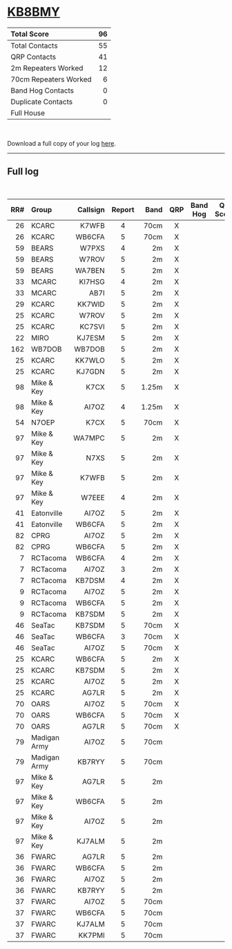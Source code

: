 # [KB8BMY](https://www.qrz.com/db/KB8BMY)

| Total Score           |   96 |
|:----------------------|-----:|
| Total Contacts        |   55 |
| QRP Contacts          |   41 |
| 2m Repeaters Worked   |   12 |
| 70cm Repeaters Worked |    6 |
| Band Hog Contacts     |    0 |
| Duplicate Contacts    |    0 |
| Full House            |      |

<br />

Download a full copy of your log [here](/results/[KB8BMY](https://www.qrz.com/db/KB8BMY)/log.csv).

---

## Full log

<br />

|   RR# | Group        |   Callsign |  Report  |   Band |  QRP  |  Band Hog  |   QSO Score |
|------:|:-------------|-----------:|:--------:|-------:|:-----:|:----------:|------------:|
|    26 | KCARC        |      K7WFB |    4     |   70cm |   X   |            |           2 |
|    26 | KCARC        |     WB6CFA |    5     |   70cm |   X   |            |           2 |
|    59 | BEARS        |      W7PXS |    4     |     2m |   X   |            |           2 |
|    59 | BEARS        |      W7ROV |    5     |     2m |   X   |            |           2 |
|    59 | BEARS        |     WA7BEN |    5     |     2m |   X   |            |           2 |
|    33 | MCARC        |     KI7HSG |    4     |     2m |   X   |            |           2 |
|    33 | MCARC        |       AB7I |    5     |     2m |   X   |            |           2 |
|    29 | KCARC        |     KK7WID |    5     |     2m |   X   |            |           2 |
|    25 | KCARC        |      W7ROV |    5     |     2m |   X   |            |           2 |
|    25 | KCARC        |     KC7SVI |    5     |     2m |   X   |            |           2 |
|    22 | MIRO         |     KJ7ESM |    5     |     2m |   X   |            |           2 |
|   162 | WB7DOB       |     WB7DOB |    5     |     2m |   X   |            |           2 |
|    25 | KCARC        |     KK7WLO |    5     |     2m |   X   |            |           2 |
|    25 | KCARC        |     KJ7GDN |    5     |     2m |   X   |            |           2 |
|    98 | Mike & Key   |       K7CX |    5     |  1.25m |   X   |            |           2 |
|    98 | Mike & Key   |      AI7OZ |    4     |  1.25m |   X   |            |           2 |
|    54 | N7OEP        |       K7CX |    5     |   70cm |   X   |            |           2 |
|    97 | Mike & Key   |     WA7MPC |    5     |     2m |   X   |            |           2 |
|    97 | Mike & Key   |       N7XS |    5     |     2m |   X   |            |           2 |
|    97 | Mike & Key   |      K7WFB |    5     |     2m |   X   |            |           2 |
|    97 | Mike & Key   |      W7EEE |    4     |     2m |   X   |            |           2 |
|    41 | Eatonville   |      AI7OZ |    5     |     2m |   X   |            |           2 |
|    41 | Eatonville   |     WB6CFA |    5     |     2m |   X   |            |           2 |
|    82 | CPRG         |      AI7OZ |    5     |     2m |   X   |            |           2 |
|    82 | CPRG         |     WB6CFA |    5     |     2m |   X   |            |           2 |
|     7 | RCTacoma     |     WB6CFA |    4     |     2m |   X   |            |           2 |
|     7 | RCTacoma     |      AI7OZ |    3     |     2m |   X   |            |           2 |
|     7 | RCTacoma     |     KB7DSM |    4     |     2m |   X   |            |           2 |
|     9 | RCTacoma     |      AI7OZ |    5     |     2m |   X   |            |           2 |
|     9 | RCTacoma     |     WB6CFA |    5     |     2m |   X   |            |           2 |
|     9 | RCTacoma     |     KB7SDM |    5     |     2m |   X   |            |           2 |
|    46 | SeaTac       |     KB7SDM |    5     |   70cm |   X   |            |           2 |
|    46 | SeaTac       |     WB6CFA |    3     |   70cm |   X   |            |           2 |
|    46 | SeaTac       |      AI7OZ |    5     |   70cm |   X   |            |           2 |
|    25 | KCARC        |     WB6CFA |    5     |     2m |   X   |            |           2 |
|    25 | KCARC        |     KB7SDM |    5     |     2m |   X   |            |           2 |
|    25 | KCARC        |      AI7OZ |    5     |     2m |   X   |            |           2 |
|    25 | KCARC        |      AG7LR |    5     |     2m |   X   |            |           2 |
|    70 | OARS         |      AI7OZ |    5     |   70cm |   X   |            |           2 |
|    70 | OARS         |     WB6CFA |    5     |   70cm |   X   |            |           2 |
|    70 | OARS         |      AG7LR |    5     |   70cm |   X   |            |           2 |
|    79 | Madigan Army |      AI7OZ |    5     |   70cm |       |            |           1 |
|    79 | Madigan Army |     KB7RYY |    5     |   70cm |       |            |           1 |
|    97 | Mike & Key   |      AG7LR |    5     |     2m |       |            |           1 |
|    97 | Mike & Key   |     WB6CFA |    5     |     2m |       |            |           1 |
|    97 | Mike & Key   |      AI7OZ |    5     |     2m |       |            |           1 |
|    97 | Mike & Key   |     KJ7ALM |    5     |     2m |       |            |           1 |
|    36 | FWARC        |      AG7LR |    5     |     2m |       |            |           1 |
|    36 | FWARC        |     WB6CFA |    5     |     2m |       |            |           1 |
|    36 | FWARC        |      AI7OZ |    5     |     2m |       |            |           1 |
|    36 | FWARC        |     KB7RYY |    5     |     2m |       |            |           1 |
|    37 | FWARC        |      AI7OZ |    5     |   70cm |       |            |           1 |
|    37 | FWARC        |     WB6CFA |    5     |   70cm |       |            |           1 |
|    37 | FWARC        |     KJ7ALM |    5     |   70cm |       |            |           1 |
|    37 | FWARC        |     KK7PMI |    5     |   70cm |       |            |           1 |